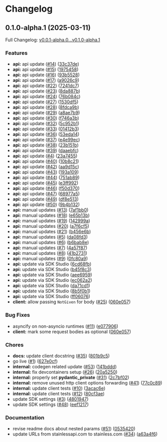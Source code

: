 # Changelog

## 0.1.0-alpha.1 (2025-03-11)

Full Changelog: [v0.0.1-alpha.0...v0.1.0-alpha.1](https://github.com/airtop-ai/airtop-core-sdk-python/compare/v0.0.1-alpha.0...v0.1.0-alpha.1)

### Features

* **api:** api update ([#14](https://github.com/airtop-ai/airtop-core-sdk-python/issues/14)) ([33c37de](https://github.com/airtop-ai/airtop-core-sdk-python/commit/33c37de49dd279e5b146b20bf90354bbaea2b848))
* **api:** api update ([#15](https://github.com/airtop-ai/airtop-core-sdk-python/issues/15)) ([1975458](https://github.com/airtop-ai/airtop-core-sdk-python/commit/19754582cd72d843c8192ec238d9da2da8fa7d1f))
* **api:** api update ([#16](https://github.com/airtop-ai/airtop-core-sdk-python/issues/16)) ([93b5528](https://github.com/airtop-ai/airtop-core-sdk-python/commit/93b5528e6b431526a00c370f5f72d54256202070))
* **api:** api update ([#17](https://github.com/airtop-ai/airtop-core-sdk-python/issues/17)) ([a9026c9](https://github.com/airtop-ai/airtop-core-sdk-python/commit/a9026c98157371e7fd4448c9d12c48eea8660387))
* **api:** api update ([#22](https://github.com/airtop-ai/airtop-core-sdk-python/issues/22)) ([7241dc7](https://github.com/airtop-ai/airtop-core-sdk-python/commit/7241dc7255427091c6b7789c15251d0d811f5768))
* **api:** api update ([#23](https://github.com/airtop-ai/airtop-core-sdk-python/issues/23)) ([8da887b](https://github.com/airtop-ai/airtop-core-sdk-python/commit/8da887b977e4bb61a5579f56b6911dc701cbadcb))
* **api:** api update ([#24](https://github.com/airtop-ai/airtop-core-sdk-python/issues/24)) ([76b084c](https://github.com/airtop-ai/airtop-core-sdk-python/commit/76b084cab9257a526324186e63aac8e8cf1ee2d3))
* **api:** api update ([#27](https://github.com/airtop-ai/airtop-core-sdk-python/issues/27)) ([1530df5](https://github.com/airtop-ai/airtop-core-sdk-python/commit/1530df5df5cf1fed0c613c36bd7ef9906cfa408b))
* **api:** api update ([#28](https://github.com/airtop-ai/airtop-core-sdk-python/issues/28)) ([8fdca9b](https://github.com/airtop-ai/airtop-core-sdk-python/commit/8fdca9b68e9a074282800aa44535808f24100b93))
* **api:** api update ([#29](https://github.com/airtop-ai/airtop-core-sdk-python/issues/29)) ([a8ae7b9](https://github.com/airtop-ai/airtop-core-sdk-python/commit/a8ae7b9ece485068ebc0ca321c2254f2aecbfa6a))
* **api:** api update ([#30](https://github.com/airtop-ai/airtop-core-sdk-python/issues/30)) ([f746a3b](https://github.com/airtop-ai/airtop-core-sdk-python/commit/f746a3b98ad670a6717d585376ff5bee3f7b0384))
* **api:** api update ([#32](https://github.com/airtop-ai/airtop-core-sdk-python/issues/32)) ([5c952b1](https://github.com/airtop-ai/airtop-core-sdk-python/commit/5c952b11a2934ec0990c164260ab6c5a80657082))
* **api:** api update ([#33](https://github.com/airtop-ai/airtop-core-sdk-python/issues/33)) ([01412b3](https://github.com/airtop-ai/airtop-core-sdk-python/commit/01412b33c15c8caf2d842ec4c08284738ac12df3))
* **api:** api update ([#36](https://github.com/airtop-ai/airtop-core-sdk-python/issues/36)) ([53eda14](https://github.com/airtop-ai/airtop-core-sdk-python/commit/53eda14d6270920b980bca8afbe2018078f90d04))
* **api:** api update ([#37](https://github.com/airtop-ai/airtop-core-sdk-python/issues/37)) ([e4e99ec](https://github.com/airtop-ai/airtop-core-sdk-python/commit/e4e99ec92a1116a4e4afe3d36cd76ff514d8fa2a))
* **api:** api update ([#38](https://github.com/airtop-ai/airtop-core-sdk-python/issues/38)) ([23b151b](https://github.com/airtop-ai/airtop-core-sdk-python/commit/23b151b3d902ab8c59a72074357f6f4a10b45d4d))
* **api:** api update ([#39](https://github.com/airtop-ai/airtop-core-sdk-python/issues/39)) ([daaebfc](https://github.com/airtop-ai/airtop-core-sdk-python/commit/daaebfc32b5108dc2ed8027ec98f986b1824d0b4))
* **api:** api update ([#4](https://github.com/airtop-ai/airtop-core-sdk-python/issues/4)) ([23a7455](https://github.com/airtop-ai/airtop-core-sdk-python/commit/23a7455e3620c66bbed08b1fdbaf4c2bbc9cbbdc))
* **api:** api update ([#40](https://github.com/airtop-ai/airtop-core-sdk-python/issues/40)) ([10b8c21](https://github.com/airtop-ai/airtop-core-sdk-python/commit/10b8c21558e53b5e0d4dadaecdeba23039a97c9f))
* **api:** api update ([#42](https://github.com/airtop-ai/airtop-core-sdk-python/issues/42)) ([aa9d15c](https://github.com/airtop-ai/airtop-core-sdk-python/commit/aa9d15c19748d0312f25c19ab4747d2d814b7577))
* **api:** api update ([#43](https://github.com/airtop-ai/airtop-core-sdk-python/issues/43)) ([193a109](https://github.com/airtop-ai/airtop-core-sdk-python/commit/193a109519269a87325eaf5401f990e32aa3a931))
* **api:** api update ([#44](https://github.com/airtop-ai/airtop-core-sdk-python/issues/44)) ([751ab89](https://github.com/airtop-ai/airtop-core-sdk-python/commit/751ab89daef5eba90b483d3f3bae4a1643cead05))
* **api:** api update ([#45](https://github.com/airtop-ai/airtop-core-sdk-python/issues/45)) ([e3ff992](https://github.com/airtop-ai/airtop-core-sdk-python/commit/e3ff992ea5463629430400de49bb52b7da32e3c2))
* **api:** api update ([#46](https://github.com/airtop-ai/airtop-core-sdk-python/issues/46)) ([f50d370](https://github.com/airtop-ai/airtop-core-sdk-python/commit/f50d37028e4d63b23ce26a405ae647955a8bf6c8))
* **api:** api update ([#47](https://github.com/airtop-ai/airtop-core-sdk-python/issues/47)) ([68977a5](https://github.com/airtop-ai/airtop-core-sdk-python/commit/68977a59fb0a17df1feb7284c20626de139bbf35))
* **api:** api update ([#49](https://github.com/airtop-ai/airtop-core-sdk-python/issues/49)) ([df8e513](https://github.com/airtop-ai/airtop-core-sdk-python/commit/df8e513e80a55d67c848025da9bbdfee3600f2c2))
* **api:** api update ([#50](https://github.com/airtop-ai/airtop-core-sdk-python/issues/50)) ([9b4b132](https://github.com/airtop-ai/airtop-core-sdk-python/commit/9b4b13210158e474caafdba1b286b545879ae8ea))
* **api:** manual updates ([#13](https://github.com/airtop-ai/airtop-core-sdk-python/issues/13)) ([7af1bb0](https://github.com/airtop-ai/airtop-core-sdk-python/commit/7af1bb0685c8cd95c398480d28cde73ae95f7562))
* **api:** manual updates ([#18](https://github.com/airtop-ai/airtop-core-sdk-python/issues/18)) ([e65b13b](https://github.com/airtop-ai/airtop-core-sdk-python/commit/e65b13ba234396064a6382ae9715076bd4baee66))
* **api:** manual updates ([#19](https://github.com/airtop-ai/airtop-core-sdk-python/issues/19)) ([142999a](https://github.com/airtop-ai/airtop-core-sdk-python/commit/142999a1f7562bab8a11332da4572bfa732b4bb1))
* **api:** manual updates ([#20](https://github.com/airtop-ai/airtop-core-sdk-python/issues/20)) ([a7f6cf5](https://github.com/airtop-ai/airtop-core-sdk-python/commit/a7f6cf51d213ccb1c1c31f48a96e898c606d04d3))
* **api:** manual updates ([#21](https://github.com/airtop-ai/airtop-core-sdk-python/issues/21)) ([b456e6b](https://github.com/airtop-ai/airtop-core-sdk-python/commit/b456e6b192b40a313efdb12bc89eceba02178743))
* **api:** manual updates ([#5](https://github.com/airtop-ai/airtop-core-sdk-python/issues/5)) ([da08fd3](https://github.com/airtop-ai/airtop-core-sdk-python/commit/da08fd3f29116c78bc959303e1e43ff4996ac166))
* **api:** manual updates ([#6](https://github.com/airtop-ai/airtop-core-sdk-python/issues/6)) ([b6bab8e](https://github.com/airtop-ai/airtop-core-sdk-python/commit/b6bab8e4159f7e2072dc5d8b774c8fc180070130))
* **api:** manual updates ([#7](https://github.com/airtop-ai/airtop-core-sdk-python/issues/7)) ([4a57f87](https://github.com/airtop-ai/airtop-core-sdk-python/commit/4a57f87ba13a82d0a290e0ce7ddb4ace30a4b78e))
* **api:** manual updates ([#8](https://github.com/airtop-ai/airtop-core-sdk-python/issues/8)) ([41b2731](https://github.com/airtop-ai/airtop-core-sdk-python/commit/41b2731798e1830cd365d4b73302bce3553bc0b0))
* **api:** manual updates ([#9](https://github.com/airtop-ai/airtop-core-sdk-python/issues/9)) ([0fc80a9](https://github.com/airtop-ai/airtop-core-sdk-python/commit/0fc80a9b5369068a9bcca68294d172abaf480d83))
* **api:** update via SDK Studio ([6cd68fb](https://github.com/airtop-ai/airtop-core-sdk-python/commit/6cd68fbd305cb7932bf063b2e10d2f730cf92398))
* **api:** update via SDK Studio ([b45f8c3](https://github.com/airtop-ai/airtop-core-sdk-python/commit/b45f8c3520ce3906b3b8db33eae8b5a2b8c6176b))
* **api:** update via SDK Studio ([aee6959](https://github.com/airtop-ai/airtop-core-sdk-python/commit/aee69598233ee9acf128584e6267755542001180))
* **api:** update via SDK Studio ([ec062a2](https://github.com/airtop-ai/airtop-core-sdk-python/commit/ec062a27560e888daad700989b586d57b8a9bd8a))
* **api:** update via SDK Studio ([da71cd1](https://github.com/airtop-ai/airtop-core-sdk-python/commit/da71cd1599505ae52603b8e54d32a5e704955545))
* **api:** update via SDK Studio ([8b5f0b1](https://github.com/airtop-ai/airtop-core-sdk-python/commit/8b5f0b133f47cb49cd9e5635a51b85ac65b5706c))
* **api:** update via SDK Studio ([ff06076](https://github.com/airtop-ai/airtop-core-sdk-python/commit/ff06076bec19a41e89862a0bfc00d8c8d07b51c2))
* **client:** allow passing `NotGiven` for body ([#25](https://github.com/airtop-ai/airtop-core-sdk-python/issues/25)) ([060e057](https://github.com/airtop-ai/airtop-core-sdk-python/commit/060e057cd359ca544317697aa1b201688d262226))


### Bug Fixes

* asyncify on non-asyncio runtimes ([#11](https://github.com/airtop-ai/airtop-core-sdk-python/issues/11)) ([e077906](https://github.com/airtop-ai/airtop-core-sdk-python/commit/e077906e2cfaba3e86a3d4c63fea18718013deab))
* **client:** mark some request bodies as optional ([060e057](https://github.com/airtop-ai/airtop-core-sdk-python/commit/060e057cd359ca544317697aa1b201688d262226))


### Chores

* **docs:** update client docstring ([#35](https://github.com/airtop-ai/airtop-core-sdk-python/issues/35)) ([801b9c5](https://github.com/airtop-ai/airtop-core-sdk-python/commit/801b9c5638190ba867f04c2d39bc45f5b1571e37))
* go live ([#1](https://github.com/airtop-ai/airtop-core-sdk-python/issues/1)) ([627e0cf](https://github.com/airtop-ai/airtop-core-sdk-python/commit/627e0cf711429e6af1d84482db782d807f31ea7b))
* **internal:** codegen related update ([#53](https://github.com/airtop-ai/airtop-core-sdk-python/issues/53)) ([141bddd](https://github.com/airtop-ai/airtop-core-sdk-python/commit/141bddd0fc4c8ab644b289f0a94d2c60f9c07152))
* **internal:** fix devcontainers setup ([#26](https://github.com/airtop-ai/airtop-core-sdk-python/issues/26)) ([20a5250](https://github.com/airtop-ai/airtop-core-sdk-python/commit/20a5250776143c8c719cf15e8ccc4f919ac8496c))
* **internal:** properly set __pydantic_private__ ([#31](https://github.com/airtop-ai/airtop-core-sdk-python/issues/31)) ([2c7bf02](https://github.com/airtop-ai/airtop-core-sdk-python/commit/2c7bf02ca1481a5d186ef82ad604a9471c8ef9dd))
* **internal:** remove unused http client options forwarding ([#41](https://github.com/airtop-ai/airtop-core-sdk-python/issues/41)) ([77c0c89](https://github.com/airtop-ai/airtop-core-sdk-python/commit/77c0c89781436fdb976088dde09f704ad25097b4))
* **internal:** update client tests ([#10](https://github.com/airtop-ai/airtop-core-sdk-python/issues/10)) ([3acac6e](https://github.com/airtop-ai/airtop-core-sdk-python/commit/3acac6edc9d9a712303e174e07c4a3c2d9b4b30c))
* **internal:** update client tests ([#12](https://github.com/airtop-ai/airtop-core-sdk-python/issues/12)) ([80cf3ae](https://github.com/airtop-ai/airtop-core-sdk-python/commit/80cf3ae00a394cc1cb45055bb3db9cde701a5623))
* update SDK settings ([#3](https://github.com/airtop-ai/airtop-core-sdk-python/issues/3)) ([4801947](https://github.com/airtop-ai/airtop-core-sdk-python/commit/4801947cadfba0cdc753f5ff0ef8e5590c957117))
* update SDK settings ([#48](https://github.com/airtop-ai/airtop-core-sdk-python/issues/48)) ([eef1217](https://github.com/airtop-ai/airtop-core-sdk-python/commit/eef1217551d2bcfe6ffb8ca46e833fce38089b95))


### Documentation

* revise readme docs about nested params ([#51](https://github.com/airtop-ai/airtop-core-sdk-python/issues/51)) ([0535420](https://github.com/airtop-ai/airtop-core-sdk-python/commit/05354205558f7005065bad683e4343f193b436e8))
* update URLs from stainlessapi.com to stainless.com ([#34](https://github.com/airtop-ai/airtop-core-sdk-python/issues/34)) ([a63a4f6](https://github.com/airtop-ai/airtop-core-sdk-python/commit/a63a4f649b62a971d41e3f76a5475fe76404e8c4))
